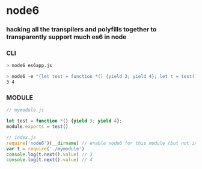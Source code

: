 # node6

### hacking all the transpilers and polyfills together to transparently support much es6 in node

### CLI

```bash
> node6 es6app.js
```

```bash
> node6 -e "{let test = function *() {yield 3; yield 4}; let t = test(); console.log(t.next().value, t.next().value);}"
3 4
```

### MODULE

```js
// mymodule.js

let test = function *() {yield 3; yield 4};
module.exports = test()

```

```js
// index.js
require('node6')(__dirname) // enable node6 for this module (but not inner node_modules)
var t = require('./mymodule')
console.log(t.next().value) // 3
console.log(t.next().value) // 4

```
